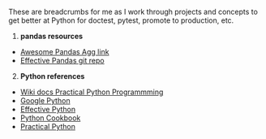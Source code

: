 These are breadcrumbs for me as I work through projects and concepts to get better at Python for doctest, pytest, promote to production, etc. 

1. **pandas resources**
  *  [Awesome Pandas Agg link](https://github.com/tommyod/awesome-pandas)
  * [Effective Pandas git repo](https://github.com/mattharrison/effective_pandas_book)

2. **Python references**
  * [Wiki docs Practical Python Programmming](https://wikidocs.net/82391)
  * [Google Python](https://developers.google.com/edu/python/) 
  * [Effective Python ](https://effectivepython.com/)
  * [Python Cookbook](https://learning.oreilly.com/library/view/python-cookbook-3rd/9781449357337/ch01.html)
  * [Practical Python](https://github.com/dabeaz-course/practical-python)

